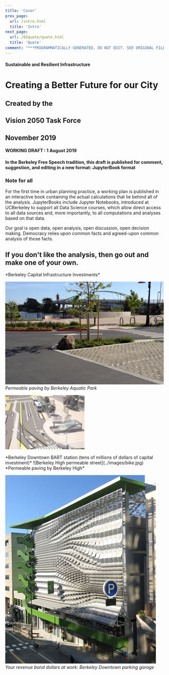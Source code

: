 ```yaml
---
title: 'Cover'
prev_page:
  url: /intro.html
  title: 'Intro'
next_page:
  url: /02quote/quote.html
  title: 'Quote'
comment: "***PROGRAMMATICALLY GENERATED, DO NOT EDIT. SEE ORIGINAL FILES IN /content***"
---
```

#### Sustainable and Resilient Infrastructure
# Creating a Better Future for our City
## Created by the
## Vision 2050 Task Force
## November 2019
#### WORKING DRAFT : 1 August 2019
#### In the Berkeley Free Speech tradition, this draft is published for comment, suggestion, and editing in a new format: JupyterBook format

### Note for all

 For the first time in urban planning practice, a working plan is published in an interactive book containing the actual calculations that lie behind all of the analysis.   JupyterBooks include Jupyter Notebooks, introduced at UCBerkeley to support all Data Science courses, which allow direct access to all data sources and, more importantly, to all computations and analyses based on that data.

 Our goal is open data, open analysis, open discussion, open decision making. Democracy relies upon common facts and agreed-upon common analysis of those facts.

##  If you don't like the analysis, then go out and make one of your own.
<p>*Berkeley Capital Infrastructure Investments*  </p>



 ![Permeable Parking by University Avenue and Marina](../images/street.jpg "Permeable Paving by Aquatic Park")
 *Permeable paving by Berkeley Aquatic Park*


<p> <img src="../images/bart2.png" alt="Berkeley Downtown BART" title="BART" width="50%"/></p>
*Berkeley Downtown BART station (tens of millions of dollars of capital investment)*
 ![Berkeley High permeable street](../images/bike.jpg)
 *Permeable paving by Berkeley High*

 ![Your-Revenue-Bond-dollars-at-work-parking-garage](../images/parking-garage.jpg)
 *Your revenue bond dollars at work: Berkeley Downtown parking garage*
